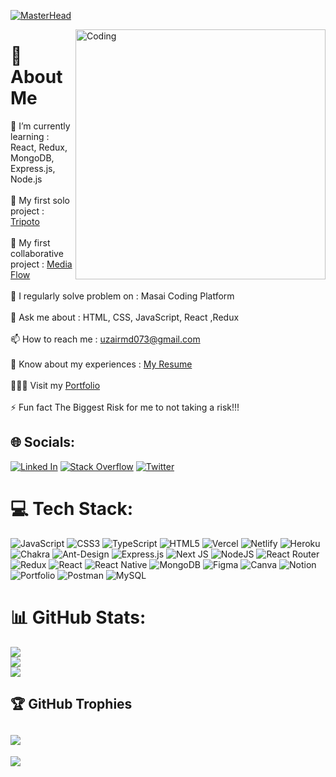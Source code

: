 [![MasterHead](https://user-images.githubusercontent.com/112754552/217060878-2d961c5e-14dd-435c-a10a-95346751ba5f.png)](https://codegrills.in)

<img align="right" alt="Coding" width="400" src="https://media.tenor.com/rePDfDWO3XoAAAAd/hacking.gif">




<!--  https://i.pinimg.com/originals/81/17/8b/81178b47a8598f0c81c4799f2cdd4057.gif -->
# <h1>💫 About Me</h1>
🌱 I’m currently learning : React, Redux, MongoDB, Express.js, Node.js<br><br>🔭 My first solo project : [Tripoto](https://tripoto-clone-two.vercel.app/)<br><br>👯 My first collaborative project : [Media Flow](https://media-flow.netlify.app/)<br><br>📝 I regularly solve problem on : Masai Coding Platform <br><br>💬 Ask me about : HTML, CSS, JavaScript, React ,Redux<br><br>📫 How to reach me : uzairmd073@gmail.com<br><br>📄 Know about my experiences : [My Resume](https://drive.google.com/file/d/1w9zO6biz20SPgIQ2KU7j8U16AfaQKnNk/view?usp=sharing)</a><br><br>👨🏻‍🎓 Visit my [Portfolio](https://uzairshaikh123.github.io/)<br><br>⚡ Fun fact The Biggest Risk for me to not taking a risk!!!


## 🌐 Socials:
[![Linked In](https://img.shields.io/badge/LinkedIn-%230077B5.svg?logo=linkedin&logoColor=white)](https://www.linkedin.com/in/uzair-shaikh-26827b248/) [![Stack Overflow](https://img.shields.io/badge/-Stackoverflow-FE7A16?logo=stack-overflow&logoColor=white)](https://stackoverflow.com/users/20950268/uzair) [![Twitter](https://img.shields.io/badge/Twitter-%231DA1F2.svg?logo=Twitter&logoColor=white)](https://twitter.com/@uzairshaikh0786) 

# 💻 Tech Stack:
![JavaScript](https://img.shields.io/badge/javascript-%23323330.svg?style=flat&logo=javascript&logoColor=%23F7DF1E) ![CSS3](https://img.shields.io/badge/css3-%231572B6.svg?style=flat&logo=css3&logoColor=white) ![TypeScript](https://img.shields.io/badge/typescript-%23007ACC.svg?style=flat&logo=typescript&logoColor=white) ![HTML5](https://img.shields.io/badge/html5-%23E34F26.svg?style=flat&logo=html5&logoColor=white) ![Vercel](https://img.shields.io/badge/vercel-%23000000.svg?style=flat&logo=vercel&logoColor=white) ![Netlify](https://img.shields.io/badge/netlify-%23000000.svg?style=flat&logo=netlify&logoColor=#00C7B7) ![Heroku](https://img.shields.io/badge/heroku-%23430098.svg?style=flat&logo=heroku&logoColor=white) ![Chakra](https://img.shields.io/badge/chakra-%234ED1C5.svg?style=flat&logo=chakraui&logoColor=white) ![Ant-Design](https://img.shields.io/badge/-AntDesign-%230170FE?style=flat&logo=ant-design&logoColor=white) ![Express.js](https://img.shields.io/badge/express.js-%23404d59.svg?style=flat&logo=express&logoColor=%2361DAFB) ![Next JS](https://img.shields.io/badge/Next-black?style=flat&logo=next.js&logoColor=white) ![NodeJS](https://img.shields.io/badge/node.js-6DA55F?style=flat&logo=node.js&logoColor=white) ![React Router](https://img.shields.io/badge/React_Router-CA4245?style=flat&logo=react-router&logoColor=white) ![Redux](https://img.shields.io/badge/redux-%23593d88.svg?style=flat&logo=redux&logoColor=white) ![React](https://img.shields.io/badge/react-%2320232a.svg?style=flat&logo=react&logoColor=%2361DAFB) ![React Native](https://img.shields.io/badge/react_native-%2320232a.svg?style=flat&logo=react&logoColor=%2361DAFB) ![MongoDB](https://img.shields.io/badge/MongoDB-%234ea94b.svg?style=flat&logo=mongodb&logoColor=white) 	![Figma](https://img.shields.io/badge/figma-%23F24E1E.svg?style=flat&logo=figma&logoColor=white) ![Canva](https://img.shields.io/badge/Canva-%2300C4CC.svg?style=flat&logo=Canva&logoColor=white) ![Notion](https://img.shields.io/badge/Notion-%23000000.svg?style=flat&logo=notion&logoColor=white) ![Portfolio](https://img.shields.io/badge/Portfolio-%23000000.svg?style=flat&logo=firefox&logoColor=#FF7139) ![Postman](https://img.shields.io/badge/Postman-FF6C37?style=flat&logo=postman&logoColor=white) ![MySQL](https://img.shields.io/badge/mysql-%2300f.svg?style=flat&logo=mysql&logoColor=white)
# 📊 GitHub Stats:
![](https://github-readme-stats.vercel.app/api?username=uzairshaikh123&theme=highcontrast&hide_border=false&include_all_commits=true&count_private=true)<br/>
![](https://github-readme-streak-stats.herokuapp.com/?user=uzairshaikh123&theme=highcontrast&hide_border=false)<br/>
![](https://github-readme-stats.vercel.app/api/top-langs/?username=uzairshaikh123&theme=highcontrast&hide_border=false&include_all_commits=true&count_private=true&layout=compact)

## 🏆 GitHub Trophies
![](https://github-profile-trophy.vercel.app/?username=uzairshaikh123&theme=radical&no-frame=false&no-bg=false&margin-w=4)
---
[![](https://visitcount.itsvg.in/api?id=uzairshaikh123&icon=4&color=1)](https://visitcount.itsvg.in)

<!-- Proudly created with GPRM ( https://gprm.itsvg.in ) -->
